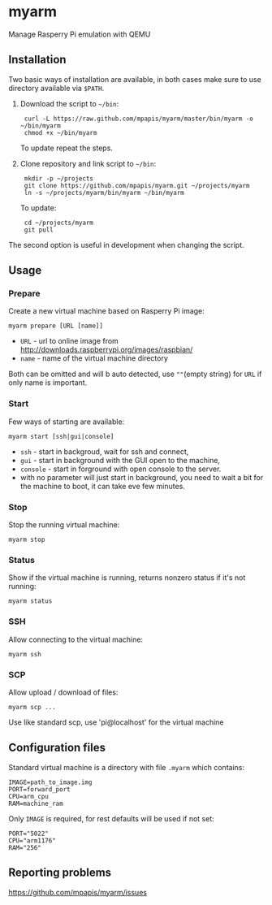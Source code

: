 # myarm

Manage Rasperry Pi emulation with QEMU

## Installation

Two basic ways of installation are available,
in both cases make sure to use directory available via `$PATH`.

1. Download the script to `~/bin`:

        curl -L https://raw.github.com/mpapis/myarm/master/bin/myarm -o ~/bin/myarm
        chmod +x ~/bin/myarm

    To update repeat the steps.

2. Clone repository and link script to `~/bin`:

        mkdir -p ~/projects
        git clone https://github.com/mpapis/myarm.git ~/projects/myarm
        ln -s ~/projects/myarm/bin/myarm ~/bin/myarm

    To update:

        cd ~/projects/myarm
        git pull

The second option is useful in development when changing the script.

## Usage

### Prepare

Create a new virtual machine based on Rasperry Pi image:

    myarm prepare [URL [name]]

- `URL`  - url to online image from http://downloads.raspberrypi.org/images/raspbian/
- `name` - name of the virtual machine directory

Both can be omitted and will b auto detected, use `""`(empty string) for `URL` if only name is important.

### Start

Few ways of starting are available:

    myarm start [ssh|gui|console]

- `ssh` - start in backgroud, wait for ssh and connect,
- `gui` - start in background with the GUI open to the machine,
- `console` - start in forground with open console to the server.
- with no parameter will just start in background,
  you need to wait a bit for the machine to boot, it can take eve few minutes.

### Stop

Stop the running virtual machine:

    myarm stop

### Status

Show if the virtual machine is running, returns nonzero status if it's not running:

    myarm status

### SSH

Allow connecting to the virtual machine:

    myarm ssh

### SCP

Allow upload / download of files:

    myarm scp ...

Use like standard scp, use 'pi@localhost' for the virtual machine

## Configuration files

Standard virtual machine is a directory with file `.myarm` which contains:

    IMAGE=path_to_image.img
    PORT=forward_port
    CPU=arm_cpu
    RAM=machine_ram

Only `IMAGE` is required, for rest defaults will be used if not set:

    PORT="5022"
    CPU="arm1176"
    RAM="256"

## Reporting problems

https://github.com/mpapis/myarm/issues
